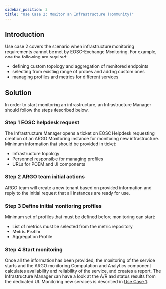 ```yaml
---
sidebar_position: 3
title: "Use Case 2: Monitor an Infrastructure (community)"
---
```



## Introduction

Use case 2 covers the scenario when infrastructure monitoring requirements cannot be met by EOSC-Exchange Monitoring. For example, one the following are required:

* defining custom topology and aggregation of monitored endpoints
* selecting from existing range of probes and adding custom ones
* managing profiles and metrics for different services

## Solution

In order to start monitoring an infrastructure, an Infrastructure Manager should follow the steps described below. 

### Step 1 EOSC helpdesk request

The Infrastructure Manager opens a ticket on EOSC Helpdesk requesting creation of an ARGO Monitoring instance for monitoring new infrastructure. Minimum information that should be provided in ticket:

* Infrastructure topology
* Personnel responsible for managing profiles
* URLs for POEM and UI components  
  
  

### Step 2 ARGO team initial actions

ARGO team will create a new tenant based on provided information and reply to the initial request that all instances are ready for use.

### Step 3 Define initial monitoring profiles

Minimum set of profiles that must be defined before monitoring can start:

* List of metrics must be selected from the metric repository
* Metric Profile
* Aggregation Profile

### Step 4 Start monitoring

Once all the information has been provided, the monitoring of the service starts and the ARGO monitoring Computation and Analytics component calculates availability and reliability of the service, and creates a report. The Infrastructure Manager can have a look at the A/R and status results from the dedicated UI.  Monitoring new services is described in [Use Case 1](guides/case1.md).